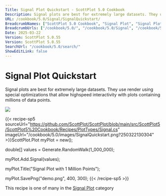 ```yaml
---
Title: Signal Plot Quickstart - ScottPlot 5.0 Cookbook
Description: Signal plots are best for extremely large datasets. They use render using special optimizations that allow highspeed interactivity with plots containing millions of data points.
URL: /cookbook/5.0/Signal/SignalQuickstart/
BreadcrumbNames: ["ScottPlot 5.0 Cookbook", "Signal Plot", "Signal Plot Quickstart"]
BreadcrumbUrls: ["/cookbook/5.0/", "/cookbook/5.0/Signal", "/cookbook/5.0/Signal/SignalQuickstart"]
Date: 2025-03-22
Version: ScottPlot 5.0.55
Version: ScottPlot 5.0.55
SearchUrl: "/cookbook/5.0/search/"
ShowEditLink: false
---
```



<div class='d-flex align-items-center mt-5'>
<h1 class='me-2 text-dark my-0 border-0'>Signal Plot Quickstart</h1>
</div>

Signal plots are best for extremely large datasets. They use render using special optimizations that allow highspeed interactivity with plots containing millions of data points.

[![](/cookbook/5.0/images/SignalQuickstart.png?250322130304)](/cookbook/5.0/images/SignalQuickstart.png?250322130304)

{{< recipe-sp5 sourceUrl="https://github.com/ScottPlot/ScottPlot/blob/main/src/ScottPlot5/ScottPlot5%20Cookbook/Recipes/PlotTypes/Signal.cs" imageUrl="/cookbook/5.0/images/SignalQuickstart.png?250322130304" >}}ScottPlot.Plot myPlot = new();

double[] values = Generate.RandomWalk(1_000_000);

myPlot.Add.Signal(values);

myPlot.Title("Signal Plot with 1 Million Points");

myPlot.SavePng("demo.png", 400, 300);
{{< /recipe-sp5 >}}

<div class='my-5 text-center'>This recipe is one of many in the <a href='/cookbook/5.0/Signal'>Signal Plot</a> category</div>


